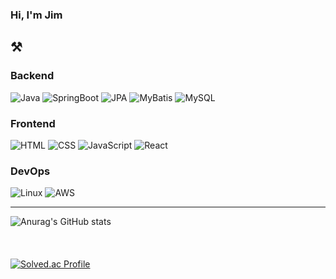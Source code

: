 ### Hi, I'm Jim

<!--
**jimuanco/jimuanco** is a ✨ _special_ ✨ repository because its `README.md` (this file) appears on your GitHub profile.

Here are some ideas to get you started:

- 🔭 I’m currently working on ...
- 🌱 I’m currently learning ...
- 👯 I’m looking to collaborate on ...
- 🤔 I’m looking for help with ...
- 💬 Ask me about ...
- 📫 How to reach me: ...
- 😄 Pronouns: ...
- ⚡ Fun fact: ...
-->

## ⚒

### Backend
![Java](https://img.shields.io/badge/java-007396?style=for-the-badge&logo=java&logoColor=white)
![SpringBoot](https://img.shields.io/badge/Spring_Boot-6DB33F?style=for-the-badge&logo=spring&logoColor=white)
![JPA](https://img.shields.io/badge/JPA-grey?style=for-the-badge&logoColor=white)
![MyBatis](https://img.shields.io/badge/MyBatis-0769AD?style=for-the-badge&logoColor=white)
![MySQL](https://img.shields.io/badge/mysql-4479A1?style=for-the-badge&logo=mysql&logoColor=white)

### Frontend
![HTML](https://img.shields.io/badge/html-E34F26?style=for-the-badge&logo=html5&logoColor=white)
![CSS](https://img.shields.io/badge/css-1572B6?style=for-the-badge&logo=css3&logoColor=white)
![JavaScript](https://img.shields.io/badge/javascript-F7DF1E?style=for-the-badge&logo=javascript&logoColor=black)
![React](https://img.shields.io/badge/react-61DAFB?style=for-the-badge&logo=react&logoColor=black)

### DevOps
![Linux](https://img.shields.io/badge/linux-FCC624?style=for-the-badge&logo=linux&logoColor=black)
![AWS](https://img.shields.io/badge/aws-232F3E?style=for-the-badge&logo=amazonaws&logoColor=white)

---

![Anurag's GitHub stats](https://github-readme-stats.vercel.app/api?username=jimuanco&show_icons=true&theme=dark)<br/>
<br/>
<br/>
<br/>
[![Solved.ac Profile](http://mazassumnida.wtf/api/generate_badge?boj=bkjin)](https://solved.ac/bkjin)<br/>
